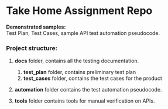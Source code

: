 # Take Home Assignment Repo

**Demonstrated samples:**  
Test Plan, Test Cases, sample API test automation pseudocode.  

### Project structure:

1. **docs** folder, contains all the testing documentation.  
    1. **test_plan** folder, contains preliminary test plan  
    2. **test_cases** folder, contains the test cases for the product      
    
2. **automation** folder contains the test automation pseudocode. 

3. **tools** folder contains tools for manual verification on APIs. 
